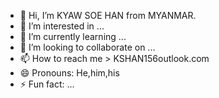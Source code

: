 - 👋 Hi, I’m KYAW SOE HAN from MYANMAR.
- 👀 I’m interested in ...
- 🌱 I’m currently learning ...
- 💞️ I’m looking to collaborate on ...
- 📫 How to reach me > KSHAN156outlook.com
- 😄 Pronouns: He,him,his
- ⚡ Fun fact: ...

<!---
K5H4N/K5H4N is a ✨ special ✨ repository because its `README.md` (this file) appears on your GitHub profile.
You can click the Preview link to take a look at your changes.
--->
